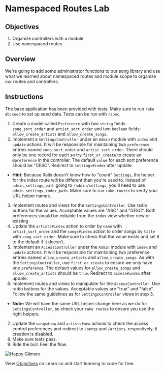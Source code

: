 # Namespaced Routes Lab

## Objectives

1. Organize controllers with a module
2. Use namespaced routes

## Overview

We're going to add some administrator functions to our song library and
use what we learned about namespaced routes and module scope to organize
our routes and controllers.

## Instructions

The base application has been provided with tests. Make sure to run
`rake db:seed` to set up seed data. Tests can be run with `rspec`.

1. Create a model called `Preference` with two `string` fields:
   `song_sort_order` and `artist_sort_order` and two `boolean` fields:
`allow_create_artists` and `allow_create_songs`.
2. Implement a `SettingsController` under an `Admin` module with `index` and `update` actions. It will be responsible for maintaining two
`preference` entries named `song_sort_order` and `artist_sort_order`. There
should only be one record for each so try `first_or_create` to
create an `@preference` in the controller. The default `value` for each sort preference should be "DESC". Redirect to `settings#index` after update.
  * **Hint:** Because Rails doesn't know how to "count" `Settings`, the
    helper for the index route will be different than you're used to.
Instead of `admin_settings_path` going to `/admin/settings`, you'll need
to use `admin_settings_index_path`. Make sure to run `rake routes` to
verify your URL helper names.
3. Implement routes and views for the `SettingsController`. Use
   radio buttons for the values. Acceptable values are "ASC" and "DESC".
Both preferences should be editable from the `index` view whether new or existing.
4. Update the `artists#index` action to order by `name` with `artist_sort_order`
   and the `songs#index` action to order songs by `title` with `song_sort_order`. Make sure to check that the value exists and set it to the default if it doesn't.
5. Implement an `AccessController` under the `Admin` module with
   `index` and `update` actions. It will be responsible for maintaining
two preference entries named `allow_create_artists` and
`allow_create_songs`. As with the `SettingsController`, use
`first_or_create` to ensure we only have one `preference`. The default values for `allow_create_songs` and `allow_create_artists` should be `true`. Redirect to `access#index` after update.
6. Implement routes and views to manipulate for the `AccessController`. Use radio buttons for the values. Acceptable values are
"true" and "false". Follow the same guidelines as for
`SettingsController` views in step 3.
  * **Note:** We will have the same URL helper change here as we do for
    `SettingsController`, so check your `rake routes` to ensure you use
the right helpers.
7. Update the `songs#new` and `artists#new` actions to check the access
   control preferences and redirect to `/songs` and `/artists`,
respectively, if creation is disabled.
8. Make sure tests pass.
9. Ride the bull. Feel the flow.

![Happy Gilmore](http://i.giphy.com/h2Q9ZYee54UOk.gif)

<p data-visibility='hidden'>View <a href='https://learn.co/lessons/namespaced-routes-lab' title='Objectives'>Objectives</a> on Learn.co and start learning to code for free.</p>
